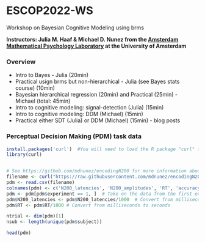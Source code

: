 # ESCOP2022-WS
Workshop on Bayesian Cognitive Modeling using brms

**Instructors: Julia M. Haaf & Michael D. Nunez from the [Amsterdam Mathematical Psychology Laboratory](https://www.ampl-psych.com/) at the University of Amsterdam**

### Overview

- Intro to Bayes - Julia (20min)
- Practical usign brms but non-hierarchical - Julia (see Bayes stats course) (10min)
- Bayesian hierarchical regression (20min) and Practical (25min) - Michael (total: 45min)
- Intro to cognitive modeling: signal-detection (Julia) (15min)
- Intro to cognitive modeling: DDM (Michael) (15min)
- Practical either SDT (Julia) or DDM (Michael) (15min) - blog posts

### Perceptual Decision Making (PDM) task data

```R
install.packages('curl')  #You will need to load the R package "curl" to use this cleaning code
library(curl) 


# See https://github.com/mdnunez/encodingN200 for more information about the data
filename <- curl("https://raw.githubusercontent.com/mdnunez/encodingN200/master/Data/N200_rt_window_150_275.csv")
pdm <- read.csv(filename)
colnames(pdm) <- c('N200_latencies', 'N200_amplitudes', 'RT', 'accuracy', 'condition', 'EEG_session', 'experiment', 'session', 'subject')
pdm <- pdm[pdm$experiment == 1, ]  # Take on the data from the first experiment
pdm$N200_latencies <- pdm$N200_latencies/1000  # Convert from milliseconds to seconds
pdm$RT <- pdm$RT/1000 # Convert from milliseconds to seconds

ntrial <- dim(pdm)[1]
nsub <- length(unique(pdm$subject))

head(pdm)
```


